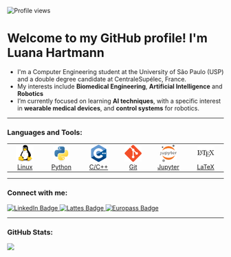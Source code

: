 <p align="left">
  <img src="https://komarev.com/ghpvc/?username=luana-hartmann&label=Profile%20views&color=ff69b4&style=flat" alt="Profile views" />
</p>

<h1 align="left">Welcome to my GitHub profile! I'm Luana Hartmann</h1>

- I'm a Computer Engineering student at the University of São Paulo (USP) and a double degree candidate at CentraleSupélec, France.
- My interests include **Biomedical Engineering**, **Artificial Intelligence** and **Robotics**
- I’m currently focused on learning **AI techniques**, with a specific interest in **wearable medical devices**, and **control systems** for robotics.

<hr>

<h3 align="left">Languages and Tools:</h3>
<table>
<tr>
<td align="center" width="96">
<a href="https://www.linux.org/" target="_blank" rel="noreferrer">
<img src="https://raw.githubusercontent.com/devicons/devicon/master/icons/linux/linux-original.svg" width="40" height="40" alt="Linux" />
<br>Linux
</a>
</td>
<td align="center" width="96">
<a href="https://www.python.org" target="_blank" rel="noreferrer">
<img src="https://raw.githubusercontent.com/devicons/devicon/master/icons/python/python-original.svg" width="40" height="40" alt="Python" />
<br>Python
</a>
</td>
<td align="center" width="96">
<a href="https://isocpp.org/" target="_blank" rel="noreferrer">
<img src="https://raw.githubusercontent.com/devicons/devicon/master/icons/cplusplus/cplusplus-original.svg" width="40" height="40" alt="C/C++" />
<br>C/C++
</a>
</td>
<td align="center" width="96">
<a href="https://git-scm.com/" target="_blank" rel="noreferrer">
<img src="https://raw.githubusercontent.com/devicons/devicon/master/icons/git/git-original.svg" width="40" height="40" alt="Git" />
<br>Git
</a>
</td>
<td align="center" width="96">
<a href="https://jupyter.org/" target="_blank" rel="noreferrer">
<img src="https://raw.githubusercontent.com/devicons/devicon/master/icons/jupyter/jupyter-original-wordmark.svg" width="40" height="40" alt="Jupyter" />
<br>Jupyter
</a>
</td>
<td align="center" width="96">
<a href="https://www.latex-project.org/" target="_blank" rel="noreferrer">
<img src="https://raw.githubusercontent.com/devicons/devicon/master/icons/latex/latex-original.svg" width="40" height="40" alt="LaTeX" />
<br>LaTeX
</a>
</td>
</tr>
</table>

<hr>

<h3 align="left">Connect with me:</h3>

<p align="left">
    <a href="https://www.linkedin.com/in/luana-hartmann-f-cruz/" target="_blank" rel="noreferrer">
        <img src="https://img.shields.io/badge/LinkedIn-blue?style=for-the-badge&logo=linkedin&logoColor=white" alt="LinkedIn Badge"/>
    </a>
    <a href="http://lattes.cnpq.br/5715156037687193" target="_blank" rel="noreferrer">
        <img src="https://img.shields.io/badge/Lattes-Informative?style=for-the-badge&logo=google-scholar&logoColor=white&color=brightgreen" alt="Lattes Badge"/>
    </a>
    <a href="https://drive.google.com/file/d/1Md69vQCaN9a18FgCT51KGi_apQIhiyuZ/view?usp=sharing" target="_blank" rel="noreferrer">
  <img src="https://img.shields.io/badge/Europass-blueviolet?style=for-the-badge" alt="Europass Badge"/>
</a>

</p>

<hr>

<h3 align="left">GitHub Stats:</h3>

<div align="left">
    <a href="https://github.com/luana-hartmann">
        <img height="180em" src="https://github-readme-stats.vercel.app/api/top-langs/?username=luana-hartmann&layout=compact&langs_count=7&theme=transparent&hide_border=true"/>
    </a>
</div>
